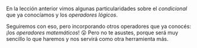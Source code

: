 <gs-attire attire-url="https://raw.githubusercontent.com/MumukiProject/mumuki-guia-gobstones-expresiones-ii-kids/master/assets/attires/config_1534357960591.json"></gs-attire>

En la lección anterior vimos algunas particularidades sobre el _condicional_ que ya conocíamos y los _operadores lógicos_.

Seguiremos con eso, pero incorporando otros operadores que ya conocés: ¡los _operadores matemáticos_! :open_mouth: Pero no te asustes, porque será muy sencillo lo que haremos y nos servirá como otra herramienta más. 

